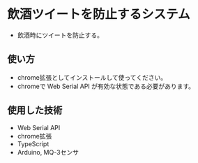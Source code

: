 # 飲酒ツイートを防止するシステム
- 飲酒時にツイートを防止する。

## 使い方
- chrome拡張としてインストールして使ってください。
- chromeで Web Serial API が有効な状態である必要があります。

## 使用した技術
- Web Serial API
- chrome拡張
- TypeScript
- Arduino, MQ-3センサ